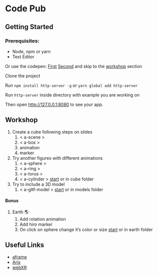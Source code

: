 # Code Pub 

## Getting Started

### Prerequisites:

- Node, npm or yarn
- Text Editor 

Or use the codepen:
[First](https://codepen.io/misshai/pen/WNeELjw)
[Second](https://codepen.io/misshai/pen/eYOqXZY)
and skip to the [workshop](#workshop) section 


Clone the project

Run `npm install http-server -g` or `yarn global add http-server`

Run `http-server` inside directory with example you are working on

Then open http://127.0.0.1:8080 to see your app.

## Workshop

1. Create a cube following steps on slides 
   1. < a-scene >
   1. < a-box >
   1. animation
   1. marker
1. Try another figures with different animations
   1. < a-sphere > 
   1. < a-ring > 
   1. < a-torus > 
   1. < a-cylinder > 
[start](https://codepen.io/misshai/pen/WNeELjw)
or in cube folder
1. Try to include a 3D model
   1. < a-gltf-model >
[start](https://codepen.io/misshai/pen/GRKevXQ)
or in models folder

#### Bonus

1. Earth 🌎
   1. Add rotation animation
   1. Add hiro marker
   1. On click on sphere change it’s color or size
[start](https://codepen.io/misshai/pen/eYOqXZY)
or in earth folder

## Useful Links

- [aframe](https://aframe.io/)
- [Arjs](https://github.com/jeromeetienne/AR.js/blob/master/three.js/examples/arjs-session.html)
- [webXR](https://immersive-web.github.io/webxr-samples/)


